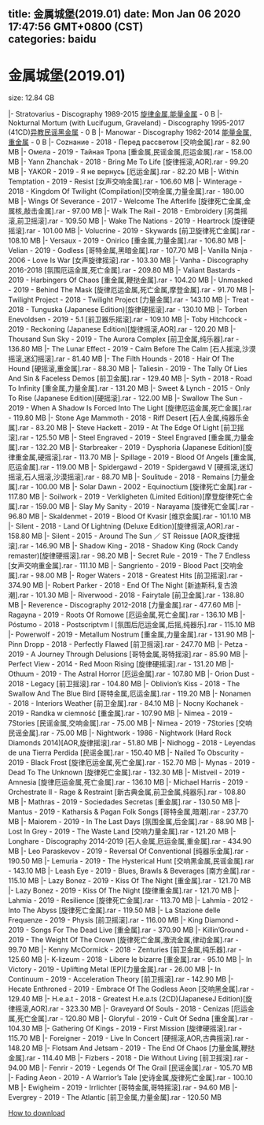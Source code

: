 
title: 金属城堡(2019.01)
date: Mon Jan 06 2020 17:47:56 GMT+0800 (CST)    
categories: baidu
---

# 金属城堡(2019.01)
size: 12.84 GB
 
 
|- Stratovarius - Discography 1989-2015 [旋律金属,能量金属](33.67GB) - 0 B
|- Nokturnal Mortum (with Lucifugum, Graveland) - Discography 1995-2017 (41CD)[异教民谣黑金属](6.12GB) - 0 B
|- Manowar - Discography 1982-2014 [能量金属,重金属](27.38GB) - 0 B
|- Соzнание - 2018 - Перед рассветом [交响金属].rar - 82.90 MB
|- Омела - 2019 - Тайная Тропа [重金属,民谣金属,厄运金属].rar - 158.00 MB
|- Yann Zhanchak - 2018 - Bring Me To Life [旋律摇滚,AOR].rar - 99.20 MB
|- YAKOR - 2019 - Я не вернусь [厄运金属].rar - 82.20 MB
|- Within Temptation - 2019 - Resist [女声交响金属].rar - 106.60 MB
|- Winterage - 2018 - Kingdom Of Twilight (Compilation)[交响金属,力量金属].rar - 180.00 MB
|- Wings Of Severance - 2017 - Welcome The Afterlife [旋律死亡金属,金属核,敲击金属].rar - 97.00 MB
|- Walk The Rail - 2018 - Embroidery [另类摇滚,前卫摇滚].rar - 109.50 MB
|- Wake The Nations - 2019 - Heartrock [旋律硬摇滚].rar - 101.00 MB
|- Volucrine - 2019 - Skywards [前卫旋律死亡金属].rar - 108.10 MB
|- Versaux - 2019 - Onirico [重金属,力量金属].rar - 106.80 MB
|- Velian - 2019 - Godless [哥特金属,黑暗金属].rar - 107.70 MB
|- Vanilla Ninja - 2006 - Love Is War [女声旋律摇滚].rar - 103.30 MB
|- Vanha - Discography 2016-2018 [氛围厄运金属,死亡金属].rar - 209.80 MB
|- Valiant Bastards - 2019 - Harbingers Of Chaos [重金属,鞭挞金属].rar - 104.20 MB
|- Unmasked - 2019 - Behind The Mask [旋律厄运金属,死亡金属,摩登金属].rar - 91.70 MB
|- Twilight Project - 2018 - Twilight Project [力量金属].rar - 143.10 MB
|- Treat - 2018 - Tunguska (Japanese Edition)[旋律硬摇滚].rar - 130.10 MB
|- Torben Enevoldsen - 2019 - 5.1 [前卫器乐摇滚].rar - 109.10 MB
|- Toby Hitchcock - 2019 - Reckoning (Japanese Edition)[旋律摇滚,AOR].rar - 120.20 MB
|- Thousand Sun Sky - 2019 - The Aurora Complex [前卫金属,纯乐器].rar - 136.80 MB
|- The Lunar Effect - 2019 - Calm Before The Calm [石人摇滚,沙漠摇滚,迷幻摇滚].rar - 81.40 MB
|- The Filth Hounds - 2018 - Hair Of The Hound [硬摇滚,重金属].rar - 88.30 MB
|- Taliesin - 2019 - The Tally Of Lies And Sin & Faceless Demos [前卫金属].rar - 129.40 MB
|- Syth - 2018 - Road To Infinity [重金属,力量金属].rar - 131.20 MB
|- Sweet & Lynch - 2015 - Only To Rise (Japanese Edition)[硬摇滚].rar - 122.00 MB
|- Swallow The Sun - 2019 - When A Shadow Is Forced Into The Light [旋律厄运金属,死亡金属].rar - 119.80 MB
|- Stone Age Mammoth - 2018 - Riff Desert [石人金属,纯器乐金属].rar - 83.20 MB
|- Steve Hackett - 2019 - At The Edge Of Light [前卫摇滚].rar - 125.50 MB
|- Steel Engraved - 2019 - Steel Engraved [重金属,力量金属].rar - 132.20 MB
|- Starbreaker - 2019 - Dysphoria (Japanese Edition)[旋律重金属,硬摇滚].rar - 113.70 MB
|- Spillage - 2019 - Blood Of Angels [重金属,厄运金属].rar - 119.00 MB
|- Spidergawd - 2019 - Spidergawd V [硬摇滚,迷幻摇滚,石人摇滚,沙漠摇滚].rar - 88.70 MB
|- Soulitude - 2018 - Remains [力量金属].rar - 100.00 MB
|- Solar Dawn - 2002 - Equinoctium [旋律死亡金属].rar - 117.80 MB
|- Soilwork - 2019 - Verkligheten (Limited Edition)[摩登旋律死亡金属].rar - 159.00 MB
|- Slay My Sanity - 2019 - Narayama [旋律死亡金属].rar - 96.80 MB
|- Skaldenmet - 2019 - Blood Of Kvasir [维京金属].rar - 101.10 MB
|- Silent - 2018 - Land Of Lightning (Deluxe Edition)[旋律摇滚,AOR].rar - 158.80 MB
|- Silent - 2015 - Around The Sun ／ ST Reissue [AOR,旋律摇滚].rar - 146.90 MB
|- Shadow King - 2018 - Shadow King (Rock Candy remaster)[旋律硬摇滚].rar - 98.20 MB
|- Secret Rule - 2019 - The 7 Endless [女声交响重金属].rar - 111.10 MB
|- Sangriento - 2019 - Blood Pact [交响金属].rar - 98.00 MB
|- Roger Waters - 2018 - Greatest Hits [前卫摇滚].rar - 374.90 MB
|- Robert Parker - 2018 - End Of The Night [新迪斯科,复古浪潮].rar - 101.30 MB
|- Riverwood - 2018 - Fairytale [前卫金属].rar - 138.80 MB
|- Reverence - Discography 2012-2018 [力量金属].rar - 477.60 MB
|- Ragayna - 2019 - Roots Of Romowe [厄运金属,死亡金属].rar - 136.10 MB
|- Póstumo - 2018 - Postscriptvm I [氛围后厄运金属,后摇,纯器乐].rar - 115.10 MB
|- Powerwolf - 2019 - Metallum Nostrum [重金属,力量金属].rar - 131.90 MB
|- Pinn Dropp - 2018 - Perfectly Flawed [前卫摇滚].rar - 247.70 MB
|- Petza - 2019 - A Journey Through Delusions [哥特金属,哥特摇滚].rar - 85.90 MB
|- Perfect View - 2014 - Red Moon Rising [旋律硬摇滚].rar - 131.20 MB
|- Othuum - 2019 - The Astral Horror [厄运金属].rar - 107.80 MB
|- Orion Dust - 2018 - Legacy [前卫摇滚].rar - 104.80 MB
|- Oblivion’s Kiss - 2018 - The Swallow And The Blue Bird [哥特金属,厄运金属].rar - 119.20 MB
|- Nonamen - 2018 - Interiors Weather [前卫金属].rar - 84.10 MB
|- Nocny Kochanek - 2019 - Randka w ciemność [重金属].rar - 107.90 MB
|- Nimea - 2019 - 7Stories [民谣金属,交响金属].rar - 75.00 MB
|- Nimea - 2019 - 7Stories [交响民谣金属].rar - 75.00 MB
|- Nightwork - 1986 - Nightwork (Hard Rock Diamonds 2014)[AOR,旋律摇滚].rar - 51.80 MB
|- Nidhogg - 2018 - Leyendas de una Tierra Perdida [民谣金属].rar - 150.40 MB
|- Nailed To Obscurity - 2019 - Black Frost [旋律厄运金属,死亡金属].rar - 152.70 MB
|- Mynas - 2019 - Dead To The Unknown [旋律死亡金属].rar - 132.30 MB
|- Mistveil - 2019 - Amnesia [旋律厄运金属,死亡金属].rar - 136.10 MB
|- Michael Harris - 2019 - Orchestrate II - Rage & Restraint [新古典金属,前卫金属,纯器乐].rar - 108.80 MB
|- Mathras - 2019 - Sociedades Secretas [重金属].rar - 130.50 MB
|- Mantus - 2019 - Katharsis & Pagan Folk Songs [哥特金属,暗潮].rar - 237.70 MB
|- Maiorem - 2019 - In The Last Days [氛围金属,后金属].rar - 88.90 MB
|- Lost In Grey - 2019 - The Waste Land [交响力量金属].rar - 121.20 MB
|- Longhare - Discography 2014-2019 [石人金属,厄运金属,重金属].rar - 434.90 MB
|- Leo Paraskevov - 2019 - Reversal Of Conventional [纯器乐金属].rar - 190.50 MB
|- Lemuria - 2019 - The Hysterical Hunt [交响黑金属,民谣金属].rar - 143.10 MB
|- Leash Eye - 2019 - Blues, Brawls & Beverages [南方金属].rar - 115.10 MB
|- Lazy Bonez - 2019 - Kiss Of The Night [重金属].rar - 121.70 MB
|- Lazy Bonez - 2019 - Kiss Of The Night [旋律重金属].rar - 121.70 MB
|- Lahmia - 2019 - Resilience [旋律死亡金属].rar - 113.70 MB
|- Lahmia - 2012 - Into The Abyss [旋律死亡金属].rar - 119.50 MB
|- La Stazione delle Frequenze - 2019 - Physis [前卫摇滚].rar - 116.00 MB
|- King Diamond - 2019 - Songs For The Dead Live [重金属].rar - 370.90 MB
|- Killin’Ground - 2019 - The Weight Of The Crown [旋律死亡金属,激流金属,律动金属].rar - 99.70 MB
|- Kenny McCormick - 2018 - Zenturies [前卫金属,纯乐器].rar - 125.60 MB
|- K-lizeum - 2018 - Libere le bizarre [重金属].rar - 95.10 MB
|- In Victory - 2019 - Uplifting Metal (EP)[力量金属].rar - 26.00 MB
|- In Continuum - 2019 - Acceleration Theory [前卫摇滚].rar - 142.90 MB
|- Hecate Enthroned - 2019 - Embrace Of The Godless Aeon [交响黑金属].rar - 129.40 MB
|- H.e.a.t - 2018 - Greatest H.e.a.ts (2CD)(JapaneseJ Edition)[旋律摇滚,AOR].rar - 323.30 MB
|- Graveyard Of Souls - 2018 - Cenizas [厄运金属,死亡金属].rar - 120.80 MB
|- Gloryful - 2019 - Cult Of Sedna [重金属].rar - 104.30 MB
|- Gathering Of Kings - 2019 - First Mission [旋律硬摇滚].rar - 115.70 MB
|- Foreigner - 2019 - Live In Concert [硬摇滚,AOR,古典摇滚].rar - 148.20 MB
|- Flotsam And Jetsam - 2019 - The End Of Chaos [力量金属,鞭挞金属].rar - 114.40 MB
|- Fizbers - 2018 - Die Without Living [前卫摇滚].rar - 94.00 MB
|- Fenrir - 2019 - Legends Of The Grail [民谣金属].rar - 105.70 MB
|- Fading Aeon - 2019 - A Warrior’s Tale [史诗金属,旋律死亡金属].rar - 100.10 MB
|- Ewigheim - 2019 - Irrlichter [哥特金属,哥特摇滚].rar - 94.60 MB
|- Evergrey - 2019 - The Atlantic [前卫金属,力量金属].rar - 120.50 MB

[How to download](https://bpcam.bemobtrk.com/go/2ceec3aa-1ca2-46d6-b9ff-aaa5c184517c?jno=492)